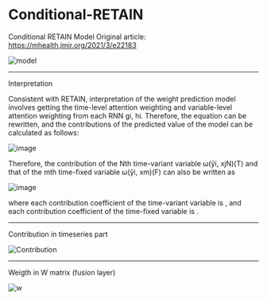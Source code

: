 # Conditional-RETAIN

Conditional RETAIN Model
Original article: https://mhealth.jmir.org/2021/3/e22183 

![model](https://user-images.githubusercontent.com/45510932/113866095-dc0cd480-97e7-11eb-89fe-7d3f650fff99.PNG)

---------------------------------------------------------------------
Interpretation

Consistent with RETAIN, interpretation of the weight prediction model involves getting the time-level attention weighting and variable-level attention weighting from each RNN gi, hi. Therefore, the equation can be rewritten, and the contributions of the predicted value of the model can be calculated as follows:

![image](https://user-images.githubusercontent.com/45510932/113866959-e67b9e00-97e8-11eb-8907-39e1428c90ea.png)

Therefore, the contribution of the Nth time-variant variable ω(ŷi, xjN)(T) and that of the mth time-fixed variable ω(ŷi, xm)(F) can also be written as

![image](https://user-images.githubusercontent.com/45510932/113867040-014e1280-97e9-11eb-9374-d5319f90ef81.png)

where each contribution coefficient of the time-variant variable is , and each contribution coefficient of the time-fixed variable is .


---------------------------------------------------------------
Contribution in timeseries part

![Contribution](https://user-images.githubusercontent.com/45510932/113866093-db743e00-97e7-11eb-9c67-c6a989befb36.PNG)


------------------------------------------------------------
Weigth in W matrix (fusion layer)

![w](https://user-images.githubusercontent.com/45510932/113866090-da431100-97e7-11eb-8658-7bf2311df2b9.PNG)
